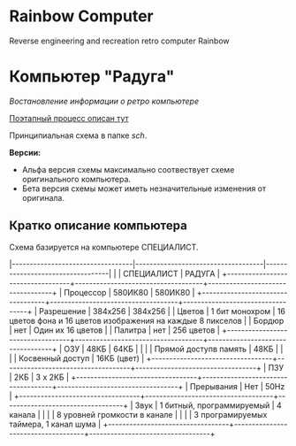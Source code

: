 #  Rainbow Computer
Reverse engineering and recreation retro computer Rainbow

# Компьютер "Радуга"
_Востановление информации о ретро компьютере_

[Поэтапный процесс описан тут](storyboard/README.md)

Принципиальная схема в папке _sch_. 

**Версии:**

- Альфа версия схемы максимально соотвествует схеме оригинального компьютера. 
- Бета версия схемы может иметь незначительные изменения от оригинала.

## Кратко описание компьютера

Схема базируется на компьютере СПЕЦИАЛИСТ. 

|----------------------------------|------------------------------------|----------------------------------|
|                                  | СПЕЦИАЛИСТ                         | РАДУГА                           |
+----------------------------------+------------------------------------+----------------------------------+
| Процессор | 580ИК80 | 580ИК80 |
+----------------------------------+------------------------------------+----------------------------------+
| Разрешение | 384x256 | 384x256 |
| Цветов | 1 бит монохром | 16 цветов фона и 16 цветов изображения на каждые 8 пикселов | 
| Бордюр | нет | Один их 16 цветов | 
| Палитра | нет | 256 цветов |
+----------------------------------+------------------------------------+----------------------------------+
| ОЗУ | 48КБ | 64КБ |
|     |      | Прямой доступв память | 48КБ |
|     |      | Косвенный доступ | 16КБ (цвет) |
+----------------------------------+------------------------------------+----------------------------------+
| ПЗУ | 2КБ | 3 x 2КБ |
+----------------------------------+------------------------------------+----------------------------------+
| Прерывания | Нет | 50Hz |
+----------------------------------+------------------------------------+----------------------------------+
| Звук | 1 битный, программируемый | 4 канала |
|      |                           | 8 уровней громкости в канале |
|      |                           | 3 програмируемых таймера, 1 канал шума |
+----------------------------------+------------------------------------+----------------------------------+
 
